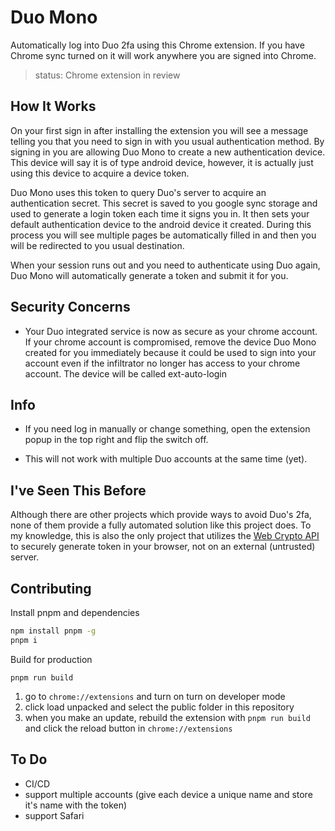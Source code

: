 # Duo Mono

Automatically log into Duo 2fa using this Chrome extension. If you have Chrome sync turned on it will work anywhere you are signed into Chrome.


> status: Chrome extension in review

## How It Works

On your first sign in after installing the extension you will see a message telling you that you need to sign in with you usual authentication method. By signing in you are allowing Duo Mono to create a new authentication device. This device will say it is of type android device, however, it is actually just using this device to acquire a device token.

Duo Mono uses this token to query Duo's server to acquire an authentication secret. This secret is saved to you google sync storage and used to generate a login token each time it signs you in. It then sets your default authentication device to the android device it created. During this process you will see multiple pages be automatically filled in and then you will be redirected to you usual destination.

When your session runs out and you need to authenticate using Duo again, Duo Mono will automatically generate a token and submit it for you.

## Security Concerns

- Your Duo integrated service is now as secure as your chrome account. If your chrome account is compromised, remove the device Duo Mono created for you immediately because it could be used to sign into your account even if the infiltrator no longer has access to your chrome account. The device will be called ext-auto-login

## Info

- If you need log in manually or change something, open the extension popup in the top right and flip the switch off.

- This will not work with multiple Duo accounts at the same time (yet).

## I've Seen This Before
Although there are other projects which provide ways to avoid Duo's 2fa, none of them provide a fully automated solution like this project does. To my knowledge, this is also the only project that utilizes the [Web Crypto API](https://developer.mozilla.org/en-US/docs/Web/API/Web_Crypto_API) to securely generate token in your browser, not on an external (untrusted) server.

## Contributing
Install pnpm and dependencies
```bash
npm install pnpm -g
pnpm i
```
Build for production
```
pnpm run build
```
1. go to `chrome://extensions` and turn on turn on developer mode
3. click load unpacked and select the public folder in this repository
5. when you make an update, rebuild the extension with `pnpm run build` and click the reload button in `chrome://extensions`

## To Do
- CI/CD
- support multiple accounts (give each device a unique name and store it's name with the token)
- support Safari